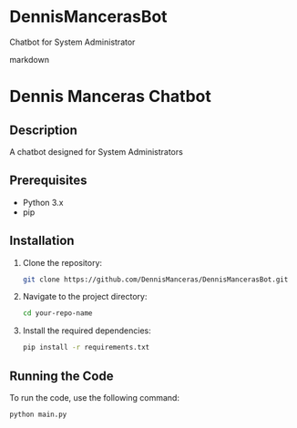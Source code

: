 # DennisMancerasBot
Chatbot for System Administrator

markdown

# Dennis Manceras Chatbot

## Description
A chatbot designed for System Administrators

## Prerequisites
- Python 3.x
- pip

## Installation
1. Clone the repository:
   ```bash
   git clone https://github.com/DennisManceras/DennisMancerasBot.git
   ```
2. Navigate to the project directory:
   ```bash
   cd your-repo-name
   ```
3. Install the required dependencies:
   ```bash
   pip install -r requirements.txt
   ```

## Running the Code
To run the code, use the following command:
```bash
python main.py
